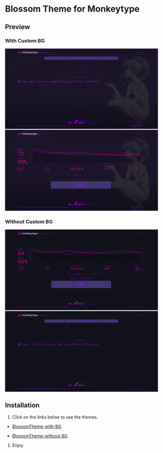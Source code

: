 # Blossom Theme for Monkeytype

## Preview
### With Custom BG
![](./screenshot01.png)
![](./screenshot02.png)

### Without Custom BG
![](./screenshot03.png)
![](./screenshot04.png)

## Installation
1. Click on the links below to use the themes.

- [BlossomTheme-with-BG](https://monkeytype.com?customTheme=eyJjIjpbIiMxMDExMWIiLCIjZmYwNThkIiwiIzU1ZmY1NSIsIiNhNTAwZmYiLCIjNDAzYTcyIiwiI2ZmZmZmZiIsIiNmNzAwNDciLCIjYjgwMDM0IiwiI2ZmZDQwMCIsIiNmZjU1NTUiXSwiaSI6Imh0dHBzOi8vd2FsbHBhcGVyLmZvcmZ1bi5jb20vZmV0Y2gvYmQvYmRjMWJhMThlNWExYjU3OGJmMTYwMzdlOWVmYzYyY2YuanBlZz93PTE0NzAmcj0wLjU2MjUiLCJzIjoiY292ZXIiLCJmIjpbMCwwLjYsMSwwLjJdfQ==)

- [BlossomTheme-without-BG](https://monkeytype.com?customTheme=eyJjIjpbIiMxMDExMWIiLCIjZmYwNThkIiwiIzU1ZmY1NSIsIiNhNTAwZmYiLCIjNDAzYTcyIiwiI2ZmZmZmZiIsIiNmNzAwNDciLCIjYjgwMDM0IiwiI2ZmZDQwMCIsIiNmZjU1NTUiXX0=)

1. Enjoy
